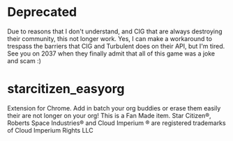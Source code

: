 # Deprecated
Due to reasons that I don't understand, and CIG that are always destroying their community, this not longer work. Yes, I can make a workaround to trespass the barriers that CIG and Turbulent does on their API, but I'm tired. See you on 2037 when they finally admit that all of this game was a joke and scam :)

# starcitizen_easyorg
Extension for Chrome. Add in batch your org buddies or erase them easily their are not longer on your org! This is a Fan Made item. Star Citizen®, Roberts Space Industries® and Cloud Imperium ® are registered trademarks of Cloud Imperium Rights LLC
